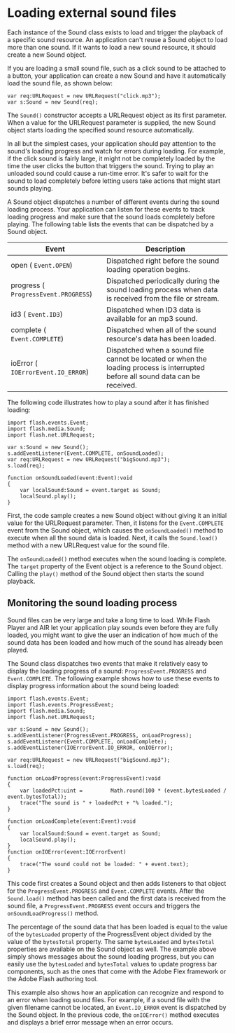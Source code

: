 # Loading external sound files

Each instance of the Sound class exists to load and trigger the playback of a
specific sound resource. An application can't reuse a Sound object to load more
than one sound. If it wants to load a new sound resource, it should create a new
Sound object.

If you are loading a small sound file, such as a click sound to be attached to a
button, your application can create a new Sound and have it automatically load
the sound file, as shown below:

    var req:URLRequest = new URLRequest("click.mp3");
    var s:Sound = new Sound(req);

The `Sound()` constructor accepts a URLRequest object as its first parameter.
When a value for the URLRequest parameter is supplied, the new Sound object
starts loading the specified sound resource automatically.

In all but the simplest cases, your application should pay attention to the
sound's loading progress and watch for errors during loading. For example, if
the click sound is fairly large, it might not be completely loaded by the time
the user clicks the button that triggers the sound. Trying to play an unloaded
sound could cause a run-time error. It's safer to wait for the sound to load
completely before letting users take actions that might start sounds playing.

A Sound object dispatches a number of different events during the sound loading
process. Your application can listen for these events to track loading progress
and make sure that the sound loads completely before playing. The following
table lists the events that can be dispatched by a Sound object.

| Event                                | Description                                                                                                                      |
| ------------------------------------ | -------------------------------------------------------------------------------------------------------------------------------- |
| open ( `Event.OPEN`)                 | Dispatched right before the sound loading operation begins.                                                                      |
| progress ( `ProgressEvent.PROGRESS`) | Dispatched periodically during the sound loading process when data is received from the file or stream.                          |
| id3 ( `Event.ID3`)                   | Dispatched when ID3 data is available for an mp3 sound.                                                                          |
| complete ( `Event.COMPLETE`)         | Dispatched when all of the sound resource's data has been loaded.                                                                |
| ioError ( `IOErrorEvent.IO_ERROR`)   | Dispatched when a sound file cannot be located or when the loading process is interrupted before all sound data can be received. |

The following code illustrates how to play a sound after it has finished
loading:

    import flash.events.Event;
    import flash.media.Sound;
    import flash.net.URLRequest;

    var s:Sound = new Sound();
    s.addEventListener(Event.COMPLETE, onSoundLoaded);
    var req:URLRequest = new URLRequest("bigSound.mp3");
    s.load(req);

    function onSoundLoaded(event:Event):void
    {
    	var localSound:Sound = event.target as Sound;
    	localSound.play();
    }

First, the code sample creates a new Sound object without giving it an initial
value for the URLRequest parameter. Then, it listens for the `Event.COMPLETE`
event from the Sound object, which causes the `onSoundLoaded()` method to
execute when all the sound data is loaded. Next, it calls the `Sound.load()`
method with a new URLRequest value for the sound file.

The `onSoundLoaded()` method executes when the sound loading is complete. The
`target` property of the Event object is a reference to the Sound object.
Calling the `play()` method of the Sound object then starts the sound playback.

## Monitoring the sound loading process

Sound files can be very large and take a long time to load. While Flash Player
and AIR let your application play sounds even before they are fully loaded, you
might want to give the user an indication of how much of the sound data has been
loaded and how much of the sound has already been played.

The Sound class dispatches two events that make it relatively easy to display
the loading progress of a sound: `ProgressEvent.PROGRESS` and `Event.COMPLETE`.
The following example shows how to use these events to display progress
information about the sound being loaded:

    import flash.events.Event;
    import flash.events.ProgressEvent;
    import flash.media.Sound;
    import flash.net.URLRequest;

    var s:Sound = new Sound();
    s.addEventListener(ProgressEvent.PROGRESS, onLoadProgress);
    s.addEventListener(Event.COMPLETE, onLoadComplete);
    s.addEventListener(IOErrorEvent.IO_ERROR, onIOError);

    var req:URLRequest = new URLRequest("bigSound.mp3");
    s.load(req);

    function onLoadProgress(event:ProgressEvent):void
    {
    	var loadedPct:uint =         Math.round(100 * (event.bytesLoaded / event.bytesTotal));
    	trace("The sound is " + loadedPct + "% loaded.");
    }

    function onLoadComplete(event:Event):void
    {
    	var localSound:Sound = event.target as Sound;
    	localSound.play();
    }
    function onIOError(event:IOErrorEvent)
    {
    	trace("The sound could not be loaded: " + event.text);
    }

This code first creates a Sound object and then adds listeners to that object
for the `ProgressEvent.PROGRESS` and `Event.COMPLETE` events. After the
`Sound.load()` method has been called and the first data is received from the
sound file, a `ProgressEvent.PROGRESS` event occurs and triggers the
`onSoundLoadProgress()` method.

The percentage of the sound data that has been loaded is equal to the value of
the `bytesLoaded` property of the ProgressEvent object divided by the value of
the `bytesTotal` property. The same `bytesLoaded` and `bytesTotal` properties
are available on the Sound object as well. The example above simply shows
messages about the sound loading progress, but you can easily use the
`bytesLoaded` and `bytesTotal` values to update progress bar components, such as
the ones that come with the Adobe Flex framework or the Adobe Flash authoring
tool.

This example also shows how an application can recognize and respond to an error
when loading sound files. For example, if a sound file with the given filename
cannot be located, an `Event.IO_ERROR` event is dispatched by the Sound object.
In the previous code, the `onIOError()` method executes and displays a brief
error message when an error occurs.
